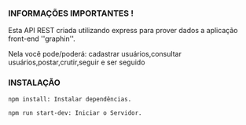 ### INFORMAÇÕES IMPORTANTES !

Esta API REST criada utilizando express para prover dados a aplicação front-end ''graphin''.

Nela você pode/poderá: cadastrar usuários,consultar usuários,postar,crutir,seguir e ser seguido

### INSTALAÇÃO

`npm install: Instalar dependências.`

`npm run start-dev: Iniciar o Servidor.`
